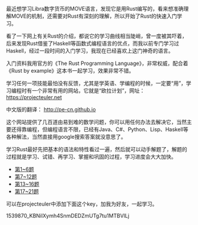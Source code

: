 最近想学习Libra数字货币的MOVE语言，发现它是用Rust编写的，看来想准确理解MOVE的机制，还需要对Rust有深刻的理解，所以开始了Rust的快速入门学习。

看了一下网上有关Rust的介绍，都说它的学习曲线相当陡峭，曾一度被其吓着，后来发现Rust借鉴了Haskell等函数式编程语言的优点，而我以前专门学习过Haskell，经过一段时间的入门学习，我现在已经喜欢上这门神奇的语言。

入门资料我用官方的《The Rust Programming Language》，非常权威，配合着《Rust by example》这本书一起学习，效果非常不错。

学习任何一项技能最怕没有反馈，尤其是学英语、学编程的时候，一定要“用”，学习编程时有一个非常有用的网站，它就是“欧拉计划”，网址：
https://projecteuler.net

中文版的翻译：
http://pe-cn.github.io

这个网站提供了几百道由易到难的数学问题，你可以用任何办法去解决它，当然主要还得靠编程，但编程语言不限，已经有Java、C#、Python、Lisp、Haskell等各种解法，当然直接用google搜索答案就没意思了。

学习Rust最好先把基本的语法和特性看过一遍，然后就可以动手解题了，解题的过程就是学习、试错、再学习、掌握和巩固的过程，学习进度会大大加快。

* [第1~6题](https://mp.weixin.qq.com/s/cyDRvJB5QfME6OhiKxkHBw)
* [第7~12题](https://mp.weixin.qq.com/s/GFZj_yPY-R9XU__KHqRmvA)
* [第13~16题](https://mp.weixin.qq.com/s/6edK0fgCPSoN12k6spBdnw)
* [第17~21题](https://mp.weixin.qq.com/s/vZo7qZBLwgxG3d1ia5xKGg)


可以在projecteuler中添加下面这个key，加我为好友，一起学习。

1539870_KBNiIXymh4SnmDEDZmUTg7tu1MTBVlLj
